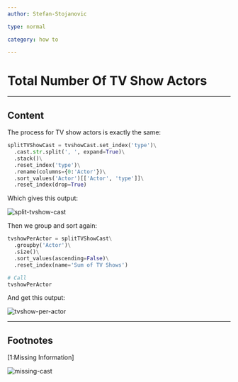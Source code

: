 ```yaml
---
author: Stefan-Stojanovic

type: normal

category: how to

---
```


# Total Number Of TV Show Actors 

---
## Content

The process for TV show actors is exactly the same:

```py
splitTVShowCast = tvshowCast.set_index('type')\
  .cast.str.split(', ', expand=True)\
  .stack()\
  .reset_index('type')\
  .rename(columns={0:'Actor'})\
  .sort_values('Actor')[['Actor', 'type']]\
  .reset_index(drop=True)
```

Which gives this output:

![split-tvshow-cast](https://img.enkipro.com/e891ee0dcd9fb02839443d84b6125c79.png)

Then we group and sort again:

```py
tvshowPerActor = splitTVShowCast\
  .groupby('Actor')\
  .size()\
  .sort_values(ascending=False)\
  .reset_index(name='Sum of TV Shows')

# Call
tvshowPerActor
```

And get this output:

![tvshow-per-actor](https://img.enkipro.com/cc41ead80e14bd00ae6342f1b49b5d8b.png)

---
## Footnotes
[1:Missing Information]

![missing-cast](https://img.enkipro.com/b382ceeb3ea3513cf9f1874b7a7e7354.png)